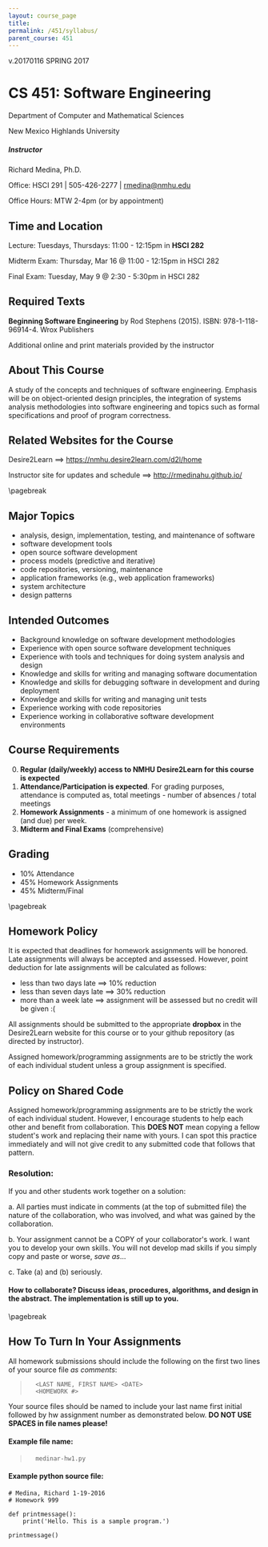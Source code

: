 ```yaml
---
layout: course_page
title: 
permalink: /451/syllabus/
parent_course: 451
---
```


v.20170116 SPRING 2017

# CS 451: Software Engineering

Department of Computer and Mathematical Sciences

New Mexico Highlands University

##### Instructor
Richard Medina, Ph.D. 

Office: HSCI 291 | 505-426-2277 | rmedina@nmhu.edu

Office Hours: MTW 2-4pm (or by appointment)

## Time and Location
Lecture: Tuesdays, Thursdays: 11:00 - 12:15pm in **HSCI 282** 

Midterm Exam: Thursday, Mar 16 @ 11:00 - 12:15pm in HSCI 282

Final Exam: Tuesday, May 9 @ 2:30 - 5:30pm in HSCI 282

## Required Texts
**Beginning Software Engineering** by Rod Stephens (2015). ISBN: 978-1-118-96914-4. Wrox Publishers

Additional online and print materials provided by the instructor

## About This Course
A study of the concepts and techniques of software engineering. Emphasis will be on object-oriented design principles, the integration of systems analysis methodologies into software engineering and topics such as formal specifications and proof of program correctness. 

## Related Websites for the Course
Desire2Learn ==> https://nmhu.desire2learn.com/d2l/home

Instructor site for updates and schedule ==> http://rmedinahu.github.io/

\pagebreak

## Major Topics
* analysis, design, implementation, testing, and maintenance of software
* software development tools
* open source software development
* process models (predictive and iterative)
* code repositories, versioning, maintenance
* application frameworks (e.g., web application frameworks)
* system architecture
* design patterns

## Intended Outcomes
* Background knowledge on software development methodologies
* Experience with open source software development techniques
* Experience with tools and techniques for doing system analysis and design
* Knowledge and skills for writing and managing software documentation
* Knowledge and skills for debugging software in development and during deployment
* Knowledge and skills for writing and managing unit tests
* Experience working with code repositories
* Experience working in collaborative software development environments

## Course Requirements
0. **Regular (daily/weekly) access to NMHU Desire2Learn for this course is expected**
1. **Attendance/Participation is expected**. For grading purposes, attendance is computed as, total meetings - number of absences / total meetings
2. **Homework Assignments** - a minimum of one homework is assigned (and due) per week.
3. **Midterm and Final Exams** (comprehensive)

## Grading
* 10%	Attendance
* 45%	Homework Assignments
* 45%	Midterm/Final

\pagebreak

## Homework Policy
It is expected that deadlines for homework assignments will be honored. Late assignments will always be accepted and assessed. However, point deduction for late assignments will be calculated as follows:

* less than two days late ==> 10% reduction
* less than seven days late ==> 30% reduction
* more than a week late ==> assignment will be assessed but no credit will be given :(

All assignments should be submitted to the appropriate **dropbox** in the Desire2Learn website for this course or to your github repository (as directed by instructor).

Assigned homework/programming assignments are to be strictly the work of each individual student unless a group assignment is specified.

## Policy on Shared Code
Assigned homework/programming assignments are to be strictly the work of each individual student. However, I encourage students to help each other and benefit from collaboration. This **DOES NOT** mean copying a fellow student's work and replacing their name with yours. I can spot this practice immediately and will not give credit to any submitted code that follows that pattern.

### Resolution:
If you and other students work together on a solution:

a. All parties must indicate in comments (at the top of submitted file) the nature of the collaboration, who was involved, and what was gained by the collaboration.

b. Your assignment cannot be a COPY of your collaborator's work. I want you to develop your own skills. You will not develop mad skills if you simply copy and paste or worse, *save as*...

c. Take (a) and (b) seriously.

#### How to collaborate? Discuss ideas, procedures, algorithms, and design in the abstract. The implementation is still up to you.

\pagebreak

## How To Turn In Your Assignments

All homework submissions should include the following on the first two lines of your source file *as comments*:

>		<LAST NAME, FIRST NAME> <DATE>
>		<HOMEWORK #>

Your source files should be named to include your last name first initial followed by hw assignment number as demonstrated below. **DO NOT USE SPACES in file names please!**

#### Example file name:

>		medinar-hw1.py

#### Example python source file:

    # Medina, Richard 1-19-2016
    # Homework 999

    def printmessage():
	    print('Hello. This is a sample program.')

    printmessage()